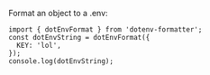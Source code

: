 Format an object to a .env:

```
import { dotEnvFormat } from 'dotenv-formatter';
const dotEnvString = dotEnvFormat({
  KEY: 'lol',
});
console.log(dotEnvString);
```
